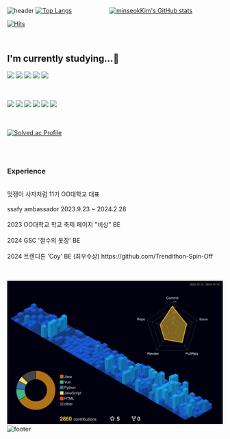 ![header](https://capsule-render.vercel.app/api?type=waving&height=200&text=MinseokKim&fontSize=40&fontAlign=80&fontAlignY=40&color=gradient)
[![Top Langs](https://github-readme-stats.vercel.app/api/top-langs/?username=minseokkim6823)](https://github.com/anuraghazra/github-readme-stats)&emsp;&emsp;&emsp;&emsp;&emsp;&emsp;
[![minseokKim's GitHub stats](https://github-readme-stats.vercel.app/api?username=minseokKim6823&theme=dark)](https://github.com/minseokKim6823/github-readme-stats) 
<br/><div>
[![Hits](https://hits.seeyoufarm.com/api/count/incr/badge.svg?url=https%3A%2F%2Fgithub.com%2F%2520minseokKim6823%2Fhit-counter&count_bg=%2301DAEF&title_bg=%23555555&icon=&icon_color=%23C0A8A8&title=hits&edge_flat=false)](https://hits.seeyoufarm.com)<br>
<div><div><br/>
<h2>I'm currently studying...📝</h2>

<img src ="https://img.shields.io/badge/SPRING BOOT-6DB33F.svg?&style=for-the-badge&logo=SpringBoot&logoColor=white"/>
<img src ="https://img.shields.io/badge/MariaDB-4479A1.svg?&style=for-the-badge&logo=MariaDB&logoColor=white"/>
<img src="https://img.shields.io/badge/MyBatis-000000?style=for-the-badge&logo=mybatis&logoColor=white"/>
<img src="https://img.shields.io/badge/MongoDB-4EA94B?style=for-the-badge&logo=mongodb&logoColor=white"/>
<img src = "https://img.shields.io/badge/redis-red?style=for-the-badge&logo=redis&logoColor=white" />

<br/><br/>
<img src="https://img.shields.io/badge/Elastic%20Beanstalk-4CAF50?style=for-the-badge&logo=amazonaws&logoColor=white"/>
<img src="https://img.shields.io/badge/AWS%20RDS-527FFF?style=for-the-badge&logo=amazonaws&logoColor=white"/>
<img src="https://img.shields.io/badge/Nginx-009639?style=for-the-badge&logo=nginx&logoColor=white"/>
<img src="https://img.shields.io/badge/docker-%230db7ed.svg?style=for-the-badge&logo=docker&logoColor=white"/>
<img src ="https://img.shields.io/badge/amazonec2-F7B93E?style=for-the-badge&logo=amazonec2&logoColor=white"/>
<img src="https://img.shields.io/badge/GitHub%20Actions-2088FF?style=for-the-badge&logo=githubactions&logoColor=white"/>
<br/><br/><br/>

[![Solved.ac Profile](http://mazassumnida.wtf/api/v2/generate_badge?boj=alstjr6823)](https://solved.ac/alstjr6823/)

<br/><br/>
<h3>Experience</h3>
<br/>
멋쟁이 사자처럼 11기 OO대학교 대표 
<br/><br/>
ssafy ambassador 2023.9.23 ~ 2024.2.28
<br/><br/>
2023 OO대학교 학교 축제 페이지 "비상" BE
<br/><br/>
2024 GSC '철수의 옷장' BE
<br/><br/>
2024 트렌디톤 'Coy' BE  (최우수상)  https://github.com/Trendithon-Spin-Off
<br/><br/><br/>

![](./profile-3d-contrib/profile-night-view.svg)  
![footer](https://capsule-render.vercel.app/api?type=waving&color=auto&height=200&section=footer&fontSize=90)
</div>
